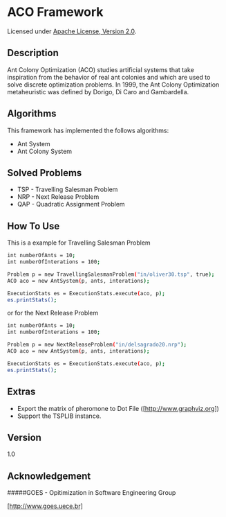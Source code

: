 ACO Framework
=========

Licensed under [Apache License, Version 2.0][].

Description
-----------

Ant Colony Optimization (ACO) studies artificial systems that take inspiration from the behavior of real ant colonies and which are used to solve discrete optimization problems. In 1999, the Ant Colony Optimization metaheuristic was defined by Dorigo, Di Caro and Gambardella.

Algorithms
-----------
This framework has implemented the follows algorithms:

- Ant System
- Ant Colony System

Solved Problems
-----------

- TSP - Travelling Salesman Problem
- NRP - Next Release Problem
- QAP - Quadratic Assignment Problem

How To Use
----

This is a example for Travelling Salesman Problem

```sh
int numberOfAnts = 10;
int numberOfInterations = 100;

Problem p = new TravellingSalesmanProblem("in/oliver30.tsp", true);
ACO aco = new AntSystem(p, ants, interations);

ExecutionStats es = ExecutionStats.execute(aco, p);
es.printStats();
```

or for the Next Release Problem

```sh
int numberOfAnts = 10;
int numberOfInterations = 100;

Problem p = new NextReleaseProblem("in/delsagrado20.nrp");
ACO aco = new AntSystem(p, ants, interations);

ExecutionStats es = ExecutionStats.execute(aco, p);
es.printStats();
```

Extras
----
- Export the matrix of pheromone to Dot File ([http://www.graphviz.org])
- Support the TSPLIB instance. 

Version
----

1.0


Acknowledgement
----

#####GOES - Opitimization in Software Engineering Group

[http://www.goes.uece.br]

[Apache License, Version 2.0]:  http://www.apache.org/licenses/LICENSE-2.0
[http://www.goes.uece.br]:  http://www.goes.uece.br
[http://www.graphviz.org]: http://www.graphviz.org
